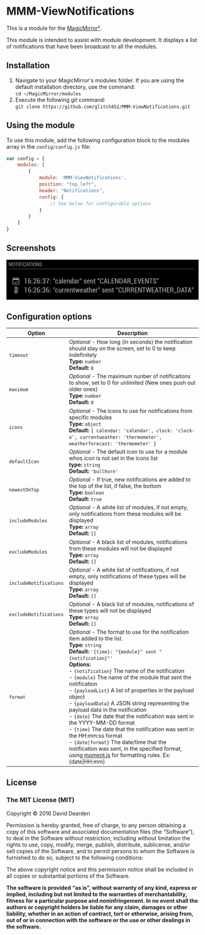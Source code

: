 # MMM-ViewNotifications

This is a module for the [MagicMirror²](https://github.com/MichMich/MagicMirror/).

This module is intended to assist with module development.  It displays a list of notifications that have been broadcast to all the modules.  

## Installation
1. Navigate to your MagicMirror's modules folder.  If you are using the default installation directory, use the command:<br />`cd ~/MagicMirror/modules`
2. Execute the following git command:<br />`git clone https://github.com/glitch452/MMM-ViewNotifications.git`

## Using the module

To use this module, add the following configuration block to the modules array in the `config/config.js` file:
```js
var config = {
    modules: [
        {
            module: 'MMM-ViewNotifications',
            position: "top_left",
            header: "Notifications",
            config: {
                // See below for configurable options
            }
        }
    ]
}
```

## Screenshots
![Screenshot of MMM-ViewNotifications](/images/sample.png?raw=true "Example screenshot")

## Configuration options

| Option                 | Description
|----------------------- |--------------
| `timeout`              | *Optional* - How long (in seconds) the notification should stay on the screen, set to 0 to keep indefinitely<br />**Type:** `number`<br />**Default:** `8`
| `maximum`              | *Optional* - The maximum nunber of notificaitons to show, set to 0 for unlimited (New ones push out older ones)<br />**Type:** `number`<br />**Default:** `8`
| `icons`                | *Optional* - The icons to use for notifications from specific modules<br />**Type:** `object`<br />**Default:** `{ calendar: 'calendar', clock: 'clock-o', currentweather: 'thermometer', weatherforecast: 'thermometer' }`
| `defaultIcon`          | *Optional* - The default icon to use for a module whos icon is not set in the icons list<br />**type:** `string`<br />**Default:** `'bullhorn'`
| `newestOnTop`          | *Optional* - If true, new notifications are added to the top of the list, if false, the bottom<br />**Type:** `boolean`<br />**Default:** `true`
| `includeModules`       | *Optional* - A white list of modules, if not empty, only notifications from these modules will be displayed<br />**Type:** `array`<br />**Default:** `[]`
| `excludeModules`       | *Optional* - A black list of modules, notifications from these modules will not be displayed<br />**Type:** `array`<br />**Default:** `[]`
| `includeNotifications` | *Optional* - A white list of notifications, if not empty, only notifications of these types will be displayed<br />**Type:** `array`<br />**Default:** `[]`
| `excludeNotifications` | *Optional* - A black list of modules, notifications of these types will not be displayed<br />**Type:** `array`<br />**Default:** `[]`
| `format`               | *Optional* - The format to use for the notification item added to the list. <br />**Type:** `string`<br />**Default:** `'{time}: "{module}" sent "{notification}"'`<br />**Options:** <br /> - `{notification}`  The name of the notification<br /> - `{module}`  The name of the module that sent the notification<br /> - `{payloadList}`  A list of properties in the payload object<br /> - `{payloadData}`  A JSON string representing the payload data in the notification<br /> - `{date}`  The date that the notification was sent in the YYYY-MM-DD format<br /> - `{time}`  The date that the notification was sent in the HH:mm:ss format<br /> - `{date\|format}`  The date/time that the notification was sent, in the specified format, <br />using [moment.js](https://momentjs.com/docs/#/displaying/format/) for formatting rules.  Ex: {date\|HH:mm}

## License

### The MIT License (MIT)

Copyright © 2016 David Dearden

Permission is hereby granted, free of charge, to any person
obtaining a copy of this software and associated documentation
files (the “Software”), to deal in the Software without
restriction, including without limitation the rights to use,
copy, modify, merge, publish, distribute, sublicense, and/or sell
copies of the Software, and to permit persons to whom the
Software is furnished to do so, subject to the following
conditions:

The above copyright notice and this permission notice shall be
included in all copies or substantial portions of the Software.

**The software is provided “as is”, without warranty of any kind, express or implied, including but not limited to the warranties of merchantability, fitness for a particular purpose and noninfringement. In no event shall the authors or copyright holders be liable for any claim, damages or other liability, whether in an action of contract, tort or otherwise, arising from, out of or in connection with the software or the use or other dealings in the software.**